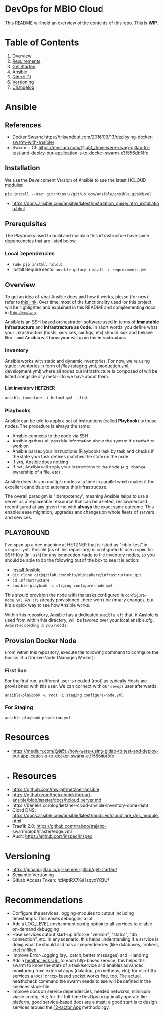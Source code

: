 DevOps for MBIO Cloud
===

This README will hold an overview of the contents of this repo. This is **WIP**.

# Table of Contents
1. [Overview](#example)
2. [Requirements](#example2)
3. [Get Started](#fourth-examplehttpwwwfourthexamplecom)
4. [Ansible](#third-example)
5. [GitLab CI](#fourth-examplehttpwwwfourthexamplecom)
6. [Versioning](#fourth-examplehttpwwwfourthexamplecom)
7. [Changelog](#fourth-examplehttpwwwfourthexamplecom)


# Ansible
## References
- Docker Swarm: https://thisendout.com/2016/09/13/deploying-docker-swarm-with-ansible/
- Swarm + CI: https://medium.com/@ju5t_/how-were-using-gitlab-to-test-and-deploy-our-application-s-to-docker-swarm-e3f556dbf8fe

## Installation
We use the Development Version of Ansible to use the latest HCLOUD modules:

`pip install --user git+https://github.com/ansible/ansible.git@devel`

- https://docs.ansible.com/ansible/latest/installation_guide/intro_installation.html

## Prerequisites
The Playbooks used to build and maintain this infrastructure have some dependencies that are listed below.

### Local Dependencies
- `sudo pip install hcloud`
- Install Requirements: `ansible-galaxy install -r requirements.yml`

## Overview
To get an idea of what Ansible does and how it works, please (for now) refer to [this link](https://docs.ansible.com/ansible/latest/user_guide/index.html). Over time, most of the functionality used for this project will be highlighted and explained in this README and complementing docs in [this directory](docs/).

Ansible is an SSH-based orchestration software used in terms of **Immutable Infrastructure** and **Infrastructure as Code**. In short words, you define what your infrastructure (hosts, services, configs, etc) should look and behave like - and Ansible will force your will upon the infrastructure.

### Inventory
Ansible works with static and dynamic inventories. For now, we're using static inventories in form of *files* (staging.yml, production.yml, development.yml) where all nodes our infrastructure is composed of will be listed alongside any meta-info we have about them.

#### List Inventory HETZNER
`ansible-inventory -i hcloud.yml --list`

### Playbooks
Ansible can be told to apply a set of instructions (called **Playbook**) to these nodes. The procedure is always the same:

- Ansible connects to the node via SSH
- Ansible gathers all possible information about the system it's tasked to work on
- Ansible parses your instructions (Playbook) task by task and checks if the state your task defines matches the state on the node
- If yes, Ansible does nothing
- If not, Ansible will apply your instructions to the node (e.g. change ownership of a file, etc)
  
Ansible does this on multiple nodes at a time in parallel which makes it the excellent candidate to automate this infrastructure.

The overall paradigm is "Idempotency", meaning Ansible helps to use a server as a replaceable ressource that can be deleted, respawned and reconfigured at any given time with **always** the exact same outcome. This enables ease migration, upgrades and changes on whole fleets of servers and services.

## PLAYGROUND
I've spun up a dev-machine at HETZNER that is listed as "mbio-test" in `staging.yml`. Ansible (as of this repository) is configured to use a specific SSH-Key (in `.ssh`) for any connection made to the inventory nodes, so you should be able to do the following out of the box to see it in action:

- [Install Ansible](https://docs.ansible.com/ansible/latest/installation_guide/intro_installation.html)
- `git clone git@gitlab.com:mbio/mbiosphere/infrastructure.git`
- `cd infrastructure`
- `ansible-playbook -i staging configure-node.yml`

This should provision the node with the tasks configured in `configure-node.yml`. As it is already provisioned, there won't be (m)any changes, but it's a quick way to see how Ansible works.

Within this repository, Ansible has a dedicated `ansible.cfg` that, if Ansible is used from within this directory, will be favored over your local ansible.cfg. Adjust according to you needs.

## Provision Docker Node
From within this repository, execute the following command to configure the basics of a Docker-Node (Manager/Worker):

### First Run
For the first run, a different user is needed (root) as typically Hosts are provisioned with this user. We can connect with our `devops` user afterwards.

```
ansible-playbook -u root -i staging configure-node.yml
```

### For Staging
`ansible-playbook provision.yml`


# Resources
- https://medium.com/@ju5t_/how-were-using-gitlab-to-test-and-deploy-our-application-s-to-docker-swarm-e3f556dbf8fe
- # Resources
- https://github.com/mwiget/hetzner-ansible
- https://github.com/thetechnick/hcloud-ansible/blob/master/docs/hcloud_server.md
- https://beneke.cc/blog/hetzner-cloud-ansible-inventory-done-right
- Cloud DNS: https://docs.ansible.com/ansible/latest/modules/cloudflare_dns_module.html
- Traefik 2.0: https://github.com/trajano/trajano-swarm/blob/master/edge.yml
- Audit: https://github.com/inspec/inspec


# Versioning
- https://juhani.gitlab.io/go-semrel-gitlab/get-started/
- Semantic Versioning
- GitLab Access Token: hxMptRX7KeHsqyxYR3Uf

# Recommendations
- Configure the services' logging-modules to output including timestamps. This eases debugging a lot
- Add a LOG_LEVEL environment config option to all services to enable on-demand debugging
- Have services output start-up info like "version", "status", "db connection", etc. In any scenario, this helps understanding if a service is doing what he should and has all dependencies (like databases, brokers, etc) fulfilled
- Improve Error-Logging (try...catch, better messages) and -Handling
- Add a [healthcheck URL](https://codeblog.dotsandbrackets.com/docker-health-check/) to each http-based service; this helps the swarm to know the state of a task/service and enables advanced monitoring from external apps (datadog, prometheus, etc); for non-http services a local or tcp-based socket works fine, too. The actual healthcheck command the swarm needs to use will be defined in the services stack-file
- Improve docs on service dependencies, needed networks, minimum viable config, etc; for the full-time DevOps to optimally operate the platform, good service-based docs are a must; a good start is to design services around the [12-factor App](https://12factor.net/de/) methodology.